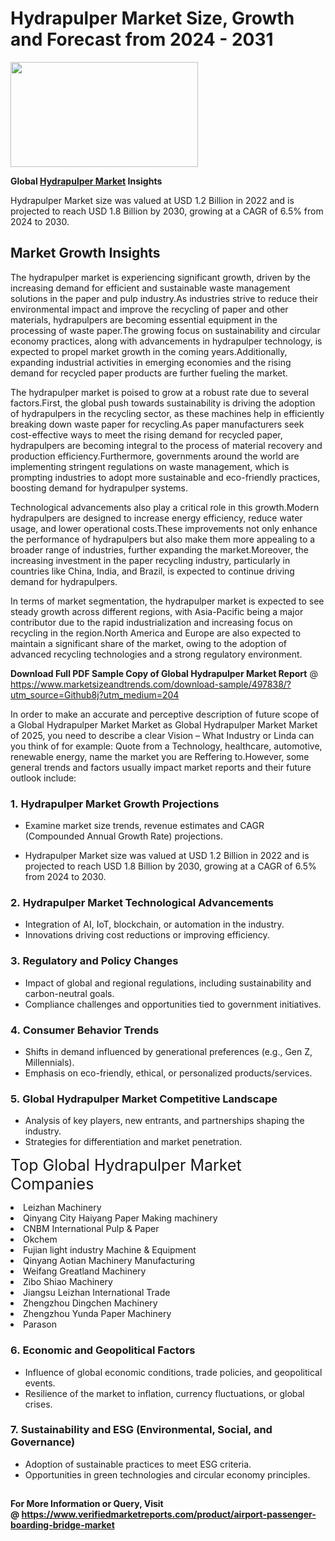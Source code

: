 <H1>Hydrapulper Market Size, Growth and Forecast from 2024 - 2031</H1><img class="aligncenter size-medium wp-image-584254" src="https://thirdeyenews.in/wp-content/uploads/2024/09/Global-Market-Research-300x168.jpeg" alt="" width="300" height="168" /><p><strong>Global&nbsp;<a href="https://www.marketsizeandtrends.com/download-sample/497838/?utm_source=Github8j?utm_medium=204">Hydrapulper Market</a> Insights</strong></p><p>Hydrapulper Market size was valued at USD 1.2 Billion in 2022 and is projected to reach USD 1.8 Billion by 2030, growing at a CAGR of 6.5% from 2024 to 2030.</p><p><h2>Market Growth Insights</h2> <p>The hydrapulper market is experiencing significant growth, driven by the increasing demand for efficient and sustainable waste management solutions in the paper and pulp industry.As industries strive to reduce their environmental impact and improve the recycling of paper and other materials, hydrapulpers are becoming essential equipment in the processing of waste paper.The growing focus on sustainability and circular economy practices, along with advancements in hydrapulper technology, is expected to propel market growth in the coming years.Additionally, expanding industrial activities in emerging economies and the rising demand for recycled paper products are further fueling the market.</p> <p>The hydrapulper market is poised to grow at a robust rate due to several factors.First, the global push towards sustainability is driving the adoption of hydrapulpers in the recycling sector, as these machines help in efficiently breaking down waste paper for recycling.As paper manufacturers seek cost-effective ways to meet the rising demand for recycled paper, hydrapulpers are becoming integral to the process of material recovery and production efficiency.Furthermore, governments around the world are implementing stringent regulations on waste management, which is prompting industries to adopt more sustainable and eco-friendly practices, boosting demand for hydrapulper systems.</p> <p>Technological advancements also play a critical role in this growth.Modern hydrapulpers are designed to increase energy efficiency, reduce water usage, and lower operational costs.These improvements not only enhance the performance of hydrapulpers but also make them more appealing to a broader range of industries, further expanding the market.Moreover, the increasing investment in the paper recycling industry, particularly in countries like China, India, and Brazil, is expected to continue driving demand for hydrapulpers.</p> <p>In terms of market segmentation, the hydrapulper market is expected to see steady growth across different regions, with Asia-Pacific being a major contributor due to the rapid industrialization and increasing focus on recycling in the region.North America and Europe are also expected to maintain a significant share of the market, owing to the adoption of advanced recycling technologies and a strong regulatory environment.</p> <p><span class=""><strong>Download Full PDF Sample Copy of Global Hydrapulper Market Report</strong> @ <a href="https://www.marketsizeandtrends.com/download-sample/497838/?utm_source=Github8j?utm_medium=204" target="_blank">https://www.marketsizeandtrends.com/download-sample/497838/?utm_source=Github8j?utm_medium=204</a></span></p><p>In order to make an accurate and perceptive description of future scope of a Global&nbsp;Hydrapulper Market Market as Global&nbsp;Hydrapulper Market Market of 2025, you need to describe a clear Vision &ndash; What Industry or Linda can you think of for example: Quote from a Technology, healthcare, automotive, renewable energy, name the market you are Reffering to.However, some general trends and factors usually impact market reports and their future outlook include:</p><h3>1.&nbsp;<strong>Hydrapulper Market Growth Projections</strong></h3><ul><li>Examine market size trends, revenue estimates and CAGR (Compounded Annual Growth Rate) projections.</li><li><p>Hydrapulper Market size was valued at USD 1.2 Billion in 2022 and is projected to reach USD 1.8 Billion by 2030, growing at a CAGR of 6.5% from 2024 to 2030.</p></li></ul><h3>2.&nbsp;<strong>Hydrapulper Market Technological Advancements</strong></h3><ul><li>Integration of AI, IoT, blockchain, or automation in the industry.</li><li>Innovations driving cost reductions or improving efficiency.</li></ul><h3>3.&nbsp;<strong>Regulatory and Policy Changes</strong></h3><ul><li>Impact of global and regional regulations, including sustainability and carbon-neutral goals.</li><li>Compliance challenges and opportunities tied to government initiatives.</li></ul><h3>4.&nbsp;<strong>Consumer Behavior Trends</strong></h3><ul><li>Shifts in demand influenced by generational preferences (e.g., Gen Z, Millennials).</li><li>Emphasis on eco-friendly, ethical, or personalized products/services.</li></ul><h3>5.&nbsp;<strong>Global Hydrapulper Market Competitive Landscape</strong></h3><ul><li>Analysis of key players, new entrants, and partnerships shaping the industry.</li><li>Strategies for differentiation and market penetration.</li></ul><p data-pm-slice="1 1 []"><span style="color: inherit; font-family: inherit; font-size: 25px;">Top Global Hydrapulper Market Companies</span></p><div class="" data-test-id=""><p><li>Leizhan Machinery</li><li> Qinyang City Haiyang Paper Making machinery</li><li> CNBM International Pulp & Paper</li><li> Okchem</li><li> Fujian light industry Machine & Equipment</li><li> Qinyang Aotian Machinery Manufacturing</li><li> Weifang Greatland Machinery</li><li> Zibo Shiao Machinery</li><li> Jiangsu Leizhan International Trade</li><li> Zhengzhou Dingchen Machinery</li><li> Zhengzhou Yunda Paper Machinery</li><li> Parason</li></p></div><h3>6.&nbsp;<strong>Economic and Geopolitical Factors</strong></h3><ul><li>Influence of global economic conditions, trade policies, and geopolitical events.</li><li>Resilience of the market to inflation, currency fluctuations, or global crises.</li></ul><h3>7.&nbsp;<strong>Sustainability and ESG (Environmental, Social, and Governance)</strong></h3><ul><li>Adoption of sustainable practices to meet ESG criteria.</li><li>Opportunities in green technologies and circular economy principles.</li></ul><h2><strong style="font-size: 14px;">For More Information or Query, Visit @&nbsp;</strong><a style="background-color: #ffffff; font-size: 14px;" href="https://www.marketsizeandtrends.com/report/hydrapulper-market/" target="_blank">https://www.verifiedmarketreports.com/product/airport-passenger-boarding-bridge-market</a></h2>